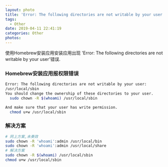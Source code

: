 ```yaml
---
layout: photo
title: 'Error: The following directories are not writable by your user'
tags:
  - Other
date: 2019-04-11 22:41:19
categories: Other
photos:
---
```

使用Homebrew安装应用安装应用出现 'Error: The following directories are not writable by your user'错误.
<!--more-->
### Homebrew安装应用报权限错误
```bash
Error: The following directories are not writable by your user:
/usr/local/sbin
You should change the ownership of these directories to your user.
  sudo chown -R $(whoami) /usr/local/sbin

And make sure that your user has write permission.
  chmod u+w /usr/local/sbin
```
### 解决方案
```bash
# 网上方案,未奏效
sudo chown -R 'whoami':admin /usr/local/bin
sudo chown -R 'whoami':admin /usr/local/share
# 解决方案
sudo chown -R $(whoami) /usr/local/sbin
chmod u+w /usr/local/sbin
  
```
